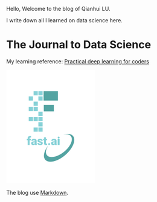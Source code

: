 Hello, Welcome to the blog of Qianhui LU.


I write down all I learned on data science here.
 
# The Journal to Data Science

My learning reference:
[Practical deep learning for coders](https://course.fast.ai/)  

![Image of fast.ai logo](images/logo.png)

The blog use [Markdown](https://guides.github.com/features/mastering-markdown/).
